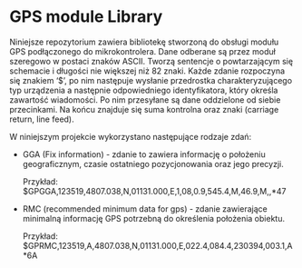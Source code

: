 # GPS module Library

Niniejsze repozytorium zawiera bibliotekę stworzoną do obsługi modułu GPS podłączonego do mikrokontrolera. Dane odberane są przez moduł szeregowo w postaci znaków ASCII. Tworzą sentencje o powtarzającym się schemacie i długości nie większej niż 82 znaki. Każde zdanie rozpoczyna się znakiem ‘$’, po nim następuje wysłanie przedrostka charakteryzującego typ urządzenia a następnie odpowiedniego identyfikatora, który określa zawartość wiadomości. Po nim przesyłane są dane oddzielone od siebie przecinkami. Na końcu znajduje się suma kontrolna oraz znaki <CR><LF> (carriage return, line feed).

W niniejszym projekcie wykorzystano następujące rodzaje zdań: 

- GGA (Fix information) - zdanie to zawiera informację o położeniu geograficznym, czasie ostatniego pozycjonowania oraz jego precyzji.

  Przykład:  $GPGGA,123519,4807.038,N,01131.000,E,1,08,0.9,545.4,M,46.9,M,,*47

- RMC (recommended minimum data for gps)  -  zdanie zawierające minimalną informację GPS potrzebną do określenia położenia obiektu.
 
  Przykład: $GPRMC,123519,A,4807.038,N,01131.000,E,022.4,084.4,230394,003.1,A*6A
 
